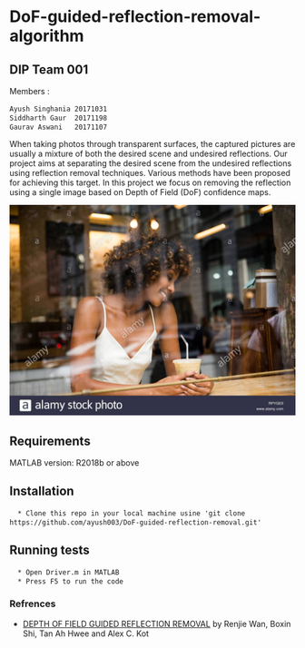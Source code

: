 # DoF-guided-reflection-removal-algorithm
## DIP Team 001


Members : 
```
Ayush Singhania 20171031
Siddharth Gaur  20171198 
Gaurav Aswani   20171107
```

When taking photos through transparent surfaces, the captured pictures are usually a mixture of both the desired scene and undesired reflections.
Our project aims at separating the desired scene from the undesired reflections using reflection removal techniques. Various methods have been proposed for achieving this target. 
In this project we focus on removing the reflection using a single image based on Depth of Field (DoF) confidence maps.

![Original Image](https://github.com/ayush003/DoF-guided-reflection-removal/blob/master/Source%20Image/2.jpg)

## Requirements
MATLAB version: R2018b or above

## Installation
```
  * Clone this repo in your local machine usine 'git clone https://github.com/ayush003/DoF-guided-reflection-removal.git'
```

## Running tests
```
  * Open Driver.m in MATLAB
  * Press F5 to run the code
```

### Refrences
  * [DEPTH OF FIELD GUIDED REFLECTION REMOVAL](https://rose.ntu.edu.sg/Publications/Documents/Reflection%20Removal/Depth%20of%20field%20guided%20reflection%20removal.pdf) by Renjie Wan, Boxin Shi, Tan Ah Hwee and Alex C. Kot
